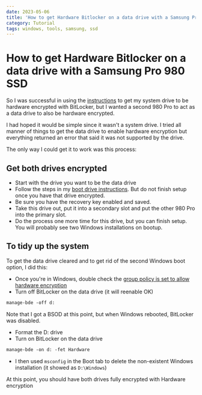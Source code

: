 ```yaml
---
date: 2023-05-06
title: 'How to get Hardware Bitlocker on a data drive with a Samsung Pro 980 SSD'
category: Tutorial
tags: windows, tools, samsung, ssd
---
```


# How to get Hardware Bitlocker on a data drive with a Samsung Pro 980 SSD

So I was successful in using the [instructions](./samsung-bitlocker.md) to get my system drive to be hardware encrypted with BitLocker, but I wanted a second 980 Pro to act as a data drive to also be hardware encrypted.

I had hoped it would be simple since it wasn't a system drive. I tried all manner of things to get the data drive to enable hardware encryption but everything returned an error that said it was not supported by the drive.

The only way I could get it to work was this process:

## Get both drives encrypted

- Start with the drive you want to be the data drive
- Follow the steps in my [boot drive instructions](./samsung-bitlocker.md). But do not finish setup once you have that drive encrypted.
- Be sure you have the recovery key enabled and saved.
- Take this drive out, put it into a secondary slot and put the other 980 Pro into the primary slot.
- Do the process one more time for this drive, but you can finish setup.  
  You will probably see two Windows installations on bootup.

## To tidy up the system

To get the data drive cleared and to get rid of the second Windows boot option, I did this:

- Once you're in Windows, double check the [group policy is set to allow hardware encryption](./enabling-bitlocker-hardware-policy.md)
- Turn off BitLocker on the data drive (it will reenable OK)

```ps
manage-bde -off d:
```

Note that I got a BSOD at this point, but when Windows rebooted, BitLocker was disabled.

- Format the D: drive
- Turn on BitLocker on the data drive

```ps
manage-bde -on d: -fet Hardware
```

- I then used `msconfig` in the Boot tab to delete the non-existent Windows installation (it showed as `D:\Windows`)

At this point, you should have both drives fully encrypted with Hardware encryption
